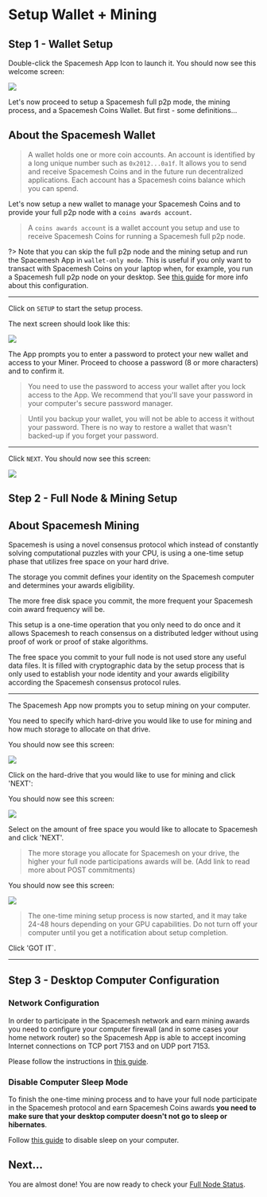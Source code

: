 # Setup Wallet + Mining

## Step 1 - Wallet Setup
Double-click the Spacemesh App Icon to launch it. You should now see this welcome screen:

![](../images/v1.0/welcome.png)

Let's now proceed to setup a Spacemesh full p2p mode, the mining process, and a Spacemesh Coins Wallet. But first - some definitions...

## About the Spacemesh Wallet
> A wallet holds one or more coin accounts. An account is identified by a long unique number such as `0x2012...0a1f`. It allows you to send and receive Spacemesh Coins and in the future run decentralized applications. Each account has a Spacemesh coins balance which you can spend.

Let's now setup a new wallet to manage your Spacemesh Coins and to provide your full p2p node with a `coins awards account`.

> A `coins awards account` is a wallet account you setup and use to receive Spacemesh Coins for running a Spacemesh full p2p node.

?> Note that you can skip the full p2p node and the mining setup and run the Spacemesh App in `wallet-only mode`. This is useful if you only want to transact with Spacemesh Coins on your laptop when, for example, you run a Spacemesh full p2p node on your desktop. See [this guide](wallet_mode.md) for more info about this configuration.

---

Click on `SETUP` to start the setup process.

The next screen should look like this:

![](../images/v1.0/protect_wallet.png)

The App prompts you to enter a password to protect your new wallet and access to your Miner. Proceed to choose a password (8 or more characters) and to confirm it.

> You need to use the password to access your wallet after you lock access to the App. We recommend that you'll save your password in your computer's secure password manager.

> Until you backup your wallet, you will not be able to access it without your password. There is no way to restore a wallet that wasn't backed-up if you forget your password.

---

Click `NEXT`. You should now see this screen:

![](../images/v1.0/protect_wallet_confirmed.png)


## Step 2 - Full Node & Mining Setup

## About Spacemesh Mining
Spacemesh is using a novel consensus protocol which instead of constantly solving computational puzzles with your CPU, is using a one-time setup phase that utilizes free space on your hard drive.

The storage you commit defines your identity on the Spacemesh computer and determines your awards eligibility.

The more free disk space you commit, the more frequent your Spacemesh coin award frequency will be.

This setup is a one-time operation that you only need to do once and it allows Spacemesh to reach consensus on a distributed ledger without using proof of work or proof of stake algorithms.

The free space you commit to your full node is not used store any useful data files. It is filled with cryptographic data by the setup process that is only used to establish your node identity and your awards eligibility according the Spacemesh consensus protocol rules.

---

The Spacemesh App now prompts you to setup mining on your computer.

You need to specify which hard-drive you would like to use for mining and how much storage to allocate on that drive.

You should now see this screen:

![](../images/v1.0/miner_setup_drive.png)

Click on the hard-drive that you would like to use for mining and click 'NEXT':

You should now see this screen:

![](../images/v1.0/miner_setup_size.png)

Select on the amount of free space you would like to allocate to Spacemesh and click 'NEXT'.

> The more storage you allocate for Spacemesh on your drive, the higher your full node participations awards will be. (Add link to read more about POST commitments)

You should now see this screen:

![](../images/v1.0/miner_setup_complete.png)

> The one-time mining setup process is now started, and it may take 24-48 hours depending on your GPU capabilities. Do not turn off your computer until you get a notification about setup completion.

Click 'GOT IT`.

---

## Step 3 - Desktop Computer Configuration

### Network Configuration
In order to participate in the Spacemesh network and earn mining awards you need to configure your computer firewall (and in some cases your home network router) so the Spacemesh App is able to accept incoming Internet connections on TCP port 7153 and on UDP port 7153.

Please follow the instructions in [this guide](netconfig.md).

### Disable Computer Sleep Mode
To finish the one-time mining process and to have your full node participate in the Spacemesh protocol and earn Spacemesh Coins awards **you need to make sure that your desktop computer doesn't not go to sleep or hibernates**.

Follow [this guide](../no_sleep.md) to disable sleep on your computer.


## Next...
You are almost done! You are now ready to check your [Full Node Status](guide/status.md).
